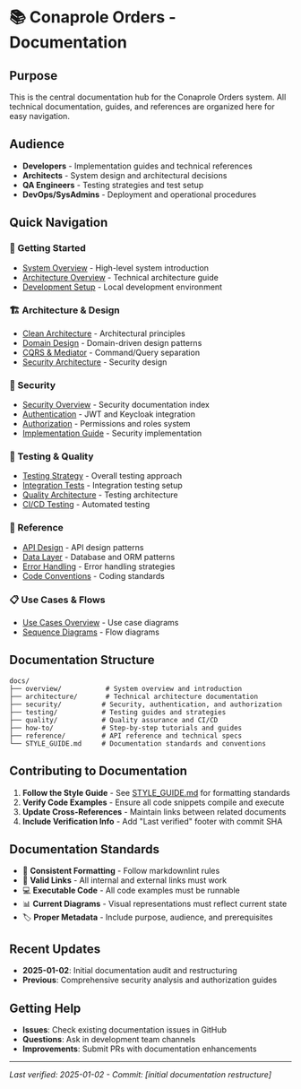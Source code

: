 # 📚 Conaprole Orders - Documentation

## Purpose

This is the central documentation hub for the Conaprole Orders system. All technical documentation, guides, and references are organized here for easy navigation.

## Audience

- **Developers** - Implementation guides and technical references
- **Architects** - System design and architectural decisions
- **QA Engineers** - Testing strategies and test setup
- **DevOps/SysAdmins** - Deployment and operational procedures

## Quick Navigation

### 🚀 Getting Started
- [System Overview](./overview/README.md) - High-level system introduction
- [Architecture Overview](./architecture/README.md) - Technical architecture guide
- [Development Setup](./how-to/development-setup.md) - Local development environment

### 🏗️ Architecture & Design
- [Clean Architecture](./architecture/clean-architecture.md) - Architectural principles
- [Domain Design](./architecture/domain-design.md) - Domain-driven design patterns
- [CQRS & Mediator](./architecture/cqrs-mediator.md) - Command/Query separation
- [Security Architecture](./architecture/security-architecture.md) - Security design

### 🔐 Security
- [Security Overview](./security/README.md) - Security documentation index
- [Authentication](./security/authentication.md) - JWT and Keycloak integration
- [Authorization](./security/authorization.md) - Permissions and roles system
- [Implementation Guide](./security/implementation-guide.md) - Security implementation

### 🧪 Testing & Quality
- [Testing Strategy](./architecture/testing-strategy.md) - Overall testing approach
- [Integration Tests](./testing/integration-tests-setup.md) - Integration testing setup
- [Quality Architecture](./quality/arquitectura-pruebas.md) - Testing architecture
- [CI/CD Testing](./quality/automatizacion-pruebas-ci.md) - Automated testing

### 📖 Reference
- [API Design](./architecture/api-design.md) - API design patterns
- [Data Layer](./architecture/data-layer.md) - Database and ORM patterns
- [Error Handling](./architecture/manejo-errores.md) - Error handling strategies
- [Code Conventions](./architecture/convenciones-codigo.md) - Coding standards

### 📋 Use Cases & Flows
- [Use Cases Overview](./architecture/casos-de-uso/README.md) - Use case diagrams
- [Sequence Diagrams](./architecture/diagramas-secuencia/README.md) - Flow diagrams

## Documentation Structure

```
docs/
├── overview/           # System overview and introduction
├── architecture/       # Technical architecture documentation
├── security/          # Security, authentication, and authorization
├── testing/           # Testing guides and strategies
├── quality/           # Quality assurance and CI/CD
├── how-to/            # Step-by-step tutorials and guides
├── reference/         # API reference and technical specs
└── STYLE_GUIDE.md     # Documentation standards and conventions
```

## Contributing to Documentation

1. **Follow the Style Guide** - See [STYLE_GUIDE.md](./STYLE_GUIDE.md) for formatting standards
2. **Verify Code Examples** - Ensure all code snippets compile and execute
3. **Update Cross-References** - Maintain links between related documents
4. **Include Verification Info** - Add "Last verified" footer with commit SHA

## Documentation Standards

- 📝 **Consistent Formatting** - Follow markdownlint rules
- 🔗 **Valid Links** - All internal and external links must work
- 💻 **Executable Code** - All code examples must be runnable
- 📊 **Current Diagrams** - Visual representations must reflect current state
- 🏷️ **Proper Metadata** - Include purpose, audience, and prerequisites

## Recent Updates

- **2025-01-02**: Initial documentation audit and restructuring
- **Previous**: Comprehensive security analysis and authorization guides

## Getting Help

- **Issues**: Check existing documentation issues in GitHub
- **Questions**: Ask in development team channels
- **Improvements**: Submit PRs with documentation enhancements

---

*Last verified: 2025-01-02 - Commit: [initial documentation restructure]*